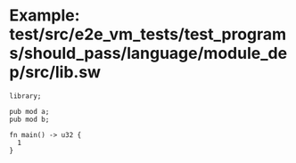 # Example: test/src/e2e_vm_tests/test_programs/should_pass/language/module_dep/src/lib.sw

```sway
library;

pub mod a;
pub mod b;

fn main() -> u32 {
  1
}

```
